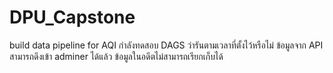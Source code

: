 # DPU_Capstone
build data pipeline for AQI
กำลังทดสอบ DAGS ว่ารันตามเวลาที่ตั้งไว้หรือไม่
ข้อมูลจาก API สามารถดึงเข้า adminer ได้แล้ว
ข้อมูลในอดีตไม่สามารถเรียกเก็บได้
